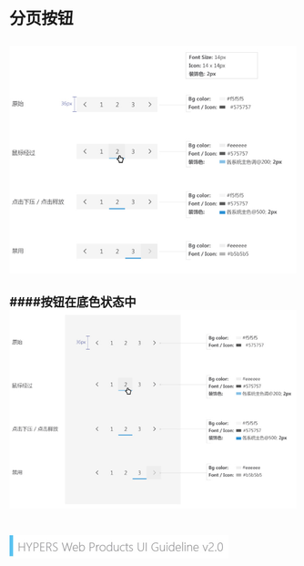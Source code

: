 # 分页按钮

![Alt text](../image/UI-Standar-LUXURY-12d-1.jpg)
---
####按钮在底色状态中
![Alt text](../image/UI-Standar-LUXURY-12d-2.jpg)
<br>
<br>
---
![mark logo](../image/UI-Standar-V.jpg)

